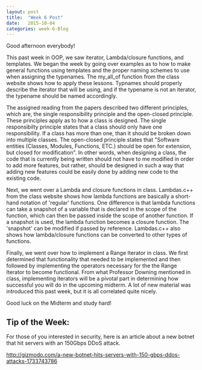 ```yaml
---
layout: post
title:  "Week 6 Post"
date:   2015-10-04
categories: week-6-Blog
---
```

Good afternoon everybody!

  This past week in OOP, we saw iterator, Lambda/closure functions, and templates. We began the week by going over examples as
to how to make general functions using templates and the proper naming schemes to use when assigning the typenames. The my_all_of
function from the class website shows how to apply these lessons. Typnames should properly describe the iterator that will be using, and if the typename is not an iterator, the typename should be named accordingly.

  The assigned reading from the papers described two different principles, which are, the single responsibility principle and the
open-closed principle. These principles apply as to how a class is designed. The single responsibilty principle states that
a class should only have one responsibility. If a class has more than one, than it should be broken down into multiple classes. The open-closed principle states that "Software entities (Classes, Modules, Functions, ETC.) should be open for extension, but
closed for modification". In other words, when designing a class, the code that is currently being written should not have to
me modified in order to add more features, but rather, should be designed in such a way that adding new features could be easily
done by adding new code to the existing code.

  Next, we went over a Lambda and closure functions in class. Lambdas.c++ from the class website shows how lambda functions
are basically a short-hand notation of 'regular' functions. One difference is that lambda functions can take a snapshot
of a variable that is declared in the scope of the function, which can then be passed inside the scope of another function.
If a snapshot is used, the lambda function becomes a closure function. The 'snapshot' can be modified if passed by reference.
Lambdas.c++ also shows how lambda/closure functions can be converted to other types of functions.

  Finally, we went over how to implement a Range Iterator in class. We first determined that functionality that needed to
be implemented and then followed by implementing the operators necessary for the the Range Iterator to become functional.
From what Professor Downing mentioned in class, implementing iterators will be a pivotal part in determining how successful
you will do in the upcoming midterm. A lot of new material was introduced this past week, but it is all correlated quite nicely.

Good luck on the Midterm and study hard!


<h2>Tip of the Week: </h2>
For those of you interested in security, here is an article about a new botnet that hit servers with an 150Gbps DDoS attack.

http://gizmodo.com/a-new-botnet-hits-servers-with-150-gbps-ddos-attacks-1733743786